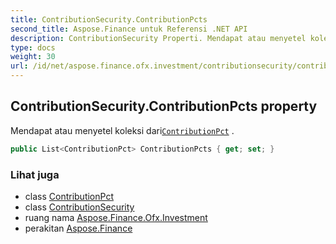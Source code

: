 ```yaml
---
title: ContributionSecurity.ContributionPcts
second_title: Aspose.Finance untuk Referensi .NET API
description: ContributionSecurity Properti. Mendapat atau menyetel koleksi dariContributionPct .
type: docs
weight: 30
url: /id/net/aspose.finance.ofx.investment/contributionsecurity/contributionpcts/
---
```

## ContributionSecurity.ContributionPcts property

Mendapat atau menyetel koleksi dari[`ContributionPct`](../../contributionpct/) .

```csharp
public List<ContributionPct> ContributionPcts { get; set; }
```

### Lihat juga

* class [ContributionPct](../../contributionpct/)
* class [ContributionSecurity](../)
* ruang nama [Aspose.Finance.Ofx.Investment](../../contributionsecurity/)
* perakitan [Aspose.Finance](../../../)


